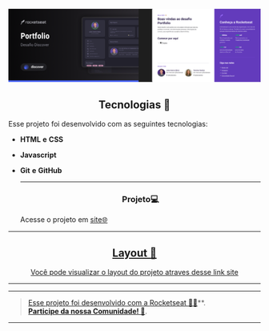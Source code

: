 <p align="center">
  <img alt="portifolio" src=".assets/../assets/portifolio.png" width="700px">

</p>



<!--  -->


<h2 align="center">Tecnologias 🚀</h2>
   
<p>Esse projeto foi desenvolvido com as seguintes tecnologias:</p>

- **HTML** **e** **CSS**
- **Javascript**
- **Git** **e** **GitHub**
  
  ---
  <h3 align="center">Projeto💻 </h3>
  <p>Acesse o projeto em <a href="https://micaela-marques.github.io/Projeto/"> site🌐
  </p>






---

<h2 align="center">Layout 🎨</h2>

 

   <p align="center">Você pode visualizar o layout do projeto atraves desse link  <a href="https://figma.com"> site
   
 

---



---

   >Esse projeto foi desenvolvido com  a [Rocketseat  💜🚀](https://rocketseat.com.br/)**.<br> 
   **[Participe da nossa Comunidade! 👋](https://discordapp.com/invite/gCRAFhc)**.<br>

---
